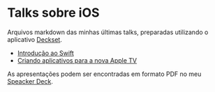 # Talks sobre iOS

Arquivos markdown das minhas últimas talks, preparadas utilizando o aplicativo [Deckset](http://decksetapp.com/).

* [Introdução ao Swift](https://github.com/salmojunior/talks/blob/master/markdowns/IntroSwift-CocoaHeadsBH.md)
* [Criando aplicativos para a nova Apple TV](https://github.com/salmojunior/talks/blob/master/markdowns/AppleTV-DigitalDay.md)

As apresentações podem ser encontradas em formato PDF no meu [Speacker Deck](https://speakerdeck.com/salmojunior).
